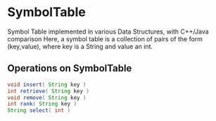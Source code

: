 # SymbolTable
Symbol Table implemented in various Data Structures, with C++/Java comparison
Here, a symbol table is a collection of pairs of the form (key,value), where key is a String and value an int.

## Operations on SymbolTable

```java
void insert( String key )
int retrieve( String key )
void remove( String key )
int rank( String key )
String select( int )
```
